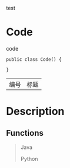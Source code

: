 test

Code
====

code
    
    public class Code() {
    
    }

<table>
  <tr><td>编号</td><td>标题</td></tr>
  <tr></tr>
</table>

Description
====

Functions
----
  >Java
  >
  >Python
